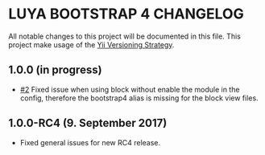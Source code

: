 # LUYA BOOTSTRAP 4 CHANGELOG

All notable changes to this project will be documented in this file. This project make usage of the [Yii Versioning Strategy](https://github.com/yiisoft/yii2/blob/master/docs/internals/versions.md).

1.0.0 (in progress)
---

- [#2](https://github.com/luyadev/luya-bootstrap4/issues/2) Fixed issue when using block without enable the module in the config, therefore the bootstrap4 alias is missing for the block view files.

1.0.0-RC4 (9. September 2017)
---

- Fixed general issues for new RC4 release.